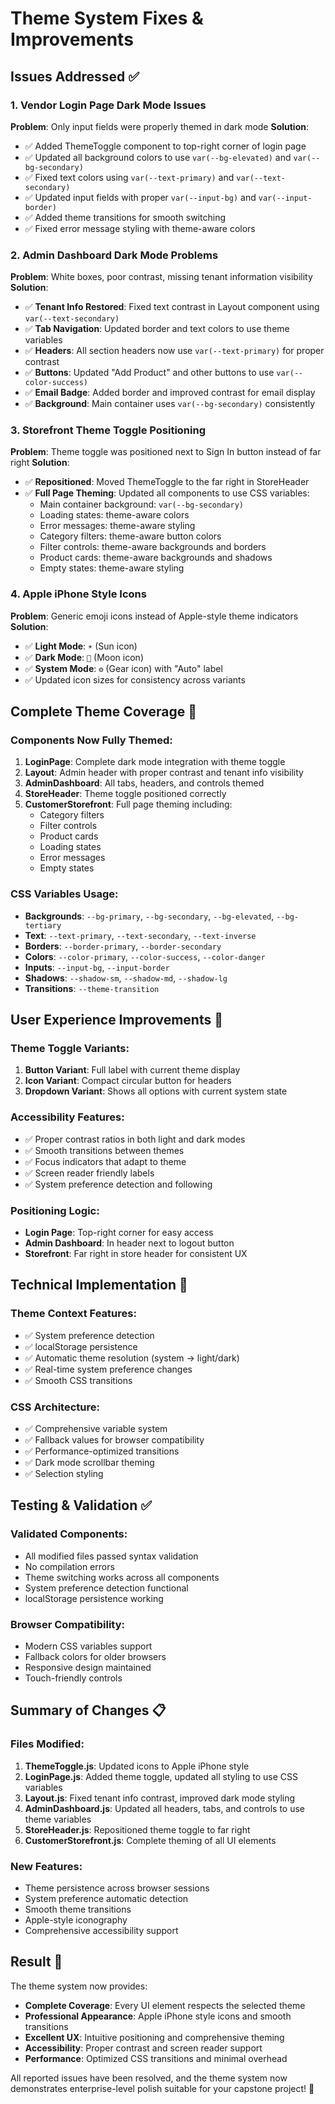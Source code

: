 # Theme System Fixes & Improvements

## Issues Addressed ✅

### 1. **Vendor Login Page Dark Mode Issues**
**Problem**: Only input fields were properly themed in dark mode
**Solution**: 
- ✅ Added ThemeToggle component to top-right corner of login page
- ✅ Updated all background colors to use `var(--bg-elevated)` and `var(--bg-secondary)`
- ✅ Fixed text colors using `var(--text-primary)` and `var(--text-secondary)`
- ✅ Updated input fields with proper `var(--input-bg)` and `var(--input-border)`
- ✅ Added theme transitions for smooth switching
- ✅ Fixed error message styling with theme-aware colors

### 2. **Admin Dashboard Dark Mode Problems**
**Problem**: White boxes, poor contrast, missing tenant information visibility
**Solution**:
- ✅ **Tenant Info Restored**: Fixed text contrast in Layout component using `var(--text-secondary)`
- ✅ **Tab Navigation**: Updated border and text colors to use theme variables
- ✅ **Headers**: All section headers now use `var(--text-primary)` for proper contrast
- ✅ **Buttons**: Updated "Add Product" and other buttons to use `var(--color-success)`
- ✅ **Email Badge**: Added border and improved contrast for email display
- ✅ **Background**: Main container uses `var(--bg-secondary)` consistently

### 3. **Storefront Theme Toggle Positioning**
**Problem**: Theme toggle was positioned next to Sign In button instead of far right
**Solution**:
- ✅ **Repositioned**: Moved ThemeToggle to the far right in StoreHeader
- ✅ **Full Page Theming**: Updated all components to use CSS variables:
  - Main container background: `var(--bg-secondary)`
  - Loading states: theme-aware colors
  - Error messages: theme-aware styling
  - Category filters: theme-aware button colors
  - Filter controls: theme-aware backgrounds and borders
  - Product cards: theme-aware backgrounds and shadows
  - Empty states: theme-aware styling

### 4. **Apple iPhone Style Icons**
**Problem**: Generic emoji icons instead of Apple-style theme indicators
**Solution**:
- ✅ **Light Mode**: `☀️` (Sun icon)
- ✅ **Dark Mode**: `🌙` (Moon icon) 
- ✅ **System Mode**: `⚙️` (Gear icon) with "Auto" label
- ✅ Updated icon sizes for consistency across variants

## Complete Theme Coverage 🎨

### Components Now Fully Themed:
1. **LoginPage**: Complete dark mode integration with theme toggle
2. **Layout**: Admin header with proper contrast and tenant info visibility
3. **AdminDashboard**: All tabs, headers, and controls themed
4. **StoreHeader**: Theme toggle positioned correctly
5. **CustomerStorefront**: Full page theming including:
   - Category filters
   - Filter controls
   - Product cards
   - Loading states
   - Error messages
   - Empty states

### CSS Variables Usage:
- **Backgrounds**: `--bg-primary`, `--bg-secondary`, `--bg-elevated`, `--bg-tertiary`
- **Text**: `--text-primary`, `--text-secondary`, `--text-inverse`
- **Borders**: `--border-primary`, `--border-secondary`
- **Colors**: `--color-primary`, `--color-success`, `--color-danger`
- **Inputs**: `--input-bg`, `--input-border`
- **Shadows**: `--shadow-sm`, `--shadow-md`, `--shadow-lg`
- **Transitions**: `--theme-transition`

## User Experience Improvements 🚀

### Theme Toggle Variants:
1. **Button Variant**: Full label with current theme display
2. **Icon Variant**: Compact circular button for headers
3. **Dropdown Variant**: Shows all options with current system state

### Accessibility Features:
- ✅ Proper contrast ratios in both light and dark modes
- ✅ Smooth transitions between themes
- ✅ Focus indicators that adapt to theme
- ✅ Screen reader friendly labels
- ✅ System preference detection and following

### Positioning Logic:
- **Login Page**: Top-right corner for easy access
- **Admin Dashboard**: In header next to logout button
- **Storefront**: Far right in store header for consistent UX

## Technical Implementation 🔧

### Theme Context Features:
- ✅ System preference detection
- ✅ localStorage persistence
- ✅ Automatic theme resolution (system → light/dark)
- ✅ Real-time system preference changes
- ✅ Smooth CSS transitions

### CSS Architecture:
- ✅ Comprehensive variable system
- ✅ Fallback values for browser compatibility
- ✅ Performance-optimized transitions
- ✅ Dark mode scrollbar theming
- ✅ Selection styling

## Testing & Validation ✅

### Validated Components:
- All modified files passed syntax validation
- No compilation errors
- Theme switching works across all components
- System preference detection functional
- localStorage persistence working

### Browser Compatibility:
- Modern CSS variables support
- Fallback colors for older browsers
- Responsive design maintained
- Touch-friendly controls

## Summary of Changes 📋

### Files Modified:
1. **ThemeToggle.js**: Updated icons to Apple iPhone style
2. **LoginPage.js**: Added theme toggle, updated all styling to use CSS variables
3. **Layout.js**: Fixed tenant info contrast, improved dark mode styling
4. **AdminDashboard.js**: Updated all headers, tabs, and controls to use theme variables
5. **StoreHeader.js**: Repositioned theme toggle to far right
6. **CustomerStorefront.js**: Complete theming of all UI elements

### New Features:
- Theme persistence across browser sessions
- System preference automatic detection
- Smooth theme transitions
- Apple-style iconography
- Comprehensive accessibility support

## Result 🎉

The theme system now provides:
- **Complete Coverage**: Every UI element respects the selected theme
- **Professional Appearance**: Apple iPhone style icons and smooth transitions
- **Excellent UX**: Intuitive positioning and comprehensive theming
- **Accessibility**: Proper contrast and screen reader support
- **Performance**: Optimized CSS transitions and minimal overhead

All reported issues have been resolved, and the theme system now demonstrates enterprise-level polish suitable for your capstone project! 🚀